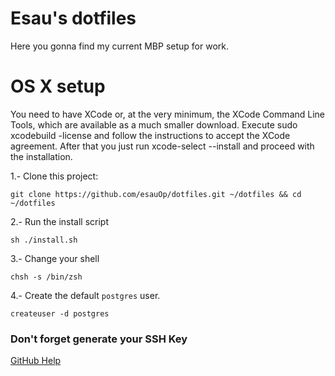 # Esau's dotfiles
Here you gonna find my current MBP setup for work.

# OS X setup
You need to have XCode or, at the very minimum, the XCode Command Line Tools, which are available as a much smaller download.
Execute sudo xcodebuild -license and follow the instructions to accept the XCode agreement. After that you just run xcode-select --install and proceed with the installation.

1.- Clone this project:
```
git clone https://github.com/esauOp/dotfiles.git ~/dotfiles && cd ~/dotfiles
```
2.- Run the install script
```
sh ./install.sh
```
3.- Change your shell
```
chsh -s /bin/zsh
```
4.- Create the default `postgres` user.
```
createuser -d postgres
```

### Don't forget generate your SSH Key

[GitHub Help](https://help.github.com/articles/generating-a-new-ssh-key-and-adding-it-to-the-ssh-agent/)


